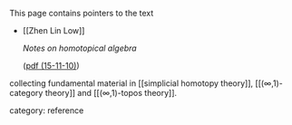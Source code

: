 

This page contains pointers to the text

* [[Zhen Lin Low]]

  _Notes on homotopical algebra_

  ([pdf (15-11-10)](http://zll22.user.srcf.net/writing/homotopical-algebra/2015-11-10-Main.pdf))

collecting fundamental material in [[simplicial homotopy theory]], [[(∞,1)-category theory]] and [[(∞,1)-topos theory]].


category: reference